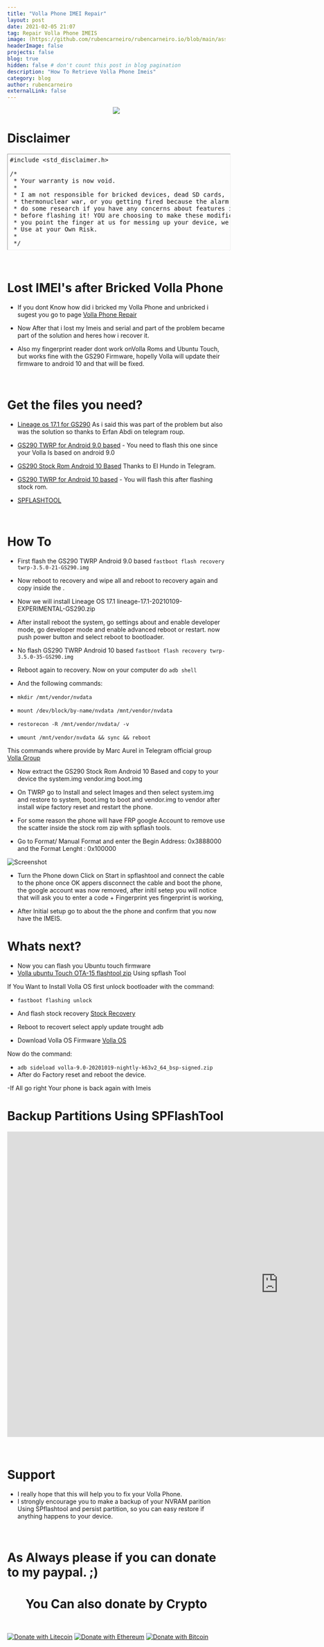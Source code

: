 ```yaml
---
title: "Volla Phone IMEI Repair"
layout: post
date: 2021-02-05 21:07
tag: Repair Volla Phone IMEIS
image: (https://github.com/rubencarneiro/rubencarneiro.io/blob/main/assets/images/devices/volla/volla2.png?raw=true)
headerImage: false
projects: false
blog: true
hidden: false # don't count this post in blog pagination
description: "How To Retrieve Volla Phone Imeis"
category: blog
author: rubencarneiro
externalLink: false
---
```


<p align="center">
<img src="https://github.com/rubencarneiro/rubencarneiro.io/blob/main/assets/images/devices/volla/volla2.png?raw=true" />
</p>

# Disclaimer
<pre class="alt2 " dir="ltr" style="
		margin: 0px;
		padding: 5px;
		border: 1px inset;
		width: 100%;
		height: 210px;
		text-align: left;
		overflow: auto">#include &lt;std_disclaimer.h&gt;

/*
 * Your warranty is now void.
 *
 * I am not responsible for bricked devices, dead SD cards,
 * thermonuclear war, or you getting fired because the alarm app failed. Please
 * do some research if you have any concerns about features included in this ROM
 * before flashing it! YOU are choosing to make these modifications, and if
 * you point the finger at us for messing up your device, we will laugh at you.
 * Use at your Own Risk.
 *
 */</pre>

&nbsp;

# Lost IMEI's after Bricked Volla Phone
- If you dont Know how did i bricked my Volla Phone and unbricked i sugest you go to page <a href="https://rubencarneiro.github.io/rubencarneiro.io//Volla-phone-Repair/">Volla Phone Repair</a>

- Now After that i lost my Imeis and serial and part of the problem became part of the solution and heres how i recover it.

- Also my fingerprint reader dont work onVolla Roms and Ubuntu Touch, but works fine with the GS290 Firmware, hopelly Volla will update their firmware to android 10 and that will be fixed.

&nbsp;
# Get the files you need?

- <a href="https://build.lolinet.com/file/lineage/GS290/lineage-17.1-20210109-EXPERIMENTAL-GS290.zip">Lineage os 17.1 for GS290</a> As i said this was part of the problem but also was the solution so thanks to Erfan Abdi on telegram roup.
- <a href="https://build.lolinet.com/file/twrp/GS290/android-9.0/twrp-3.5.0-21-GS290.img">GS290 TWRP for Android 9.0 based</a> - You need to flash this one since your Volla Is based on android 9.0
- <a href="https://drive.google.com/file/d/129SBT1Vy5DzQAa-oJp_5g9vuP_IJtG-q/view?usp=sharing">GS290 Stock Rom Android 10 Based</a> Thanks to El Hundo in Telegram.

- <a href="https://build.lolinet.com/file/twrp/GS290/android-10.0/twrp-3.5.0-35-GS290.img">GS290 TWRP for Android 10 based</a> - You will flash this after flashing stock rom.

- <a href="https://spflashtool.com/download/SP_Flash_Tool-5.1916_Linux.zip">SPFLASHTOOL</a>


&nbsp;

# How To

- First flash the GS290 TWRP Android 9.0 based `fastboot flash recovery twrp-3.5.0-21-GS290.img`

- Now reboot to recovery and wipe all and reboot to recovery again and copy inside the .
- Now we will install Lineage OS 17.1 lineage-17.1-20210109-EXPERIMENTAL-GS290.zip

- After install reboot the system, go settings about and enable developer mode, go developer mode and enable advanced reboot or restart. now push power button and select reboot to bootloader.

- No flash GS290 TWRP Android 10 based `fastboot flash recovery twrp-3.5.0-35-GS290.img`

- Reboot again to recovery. Now on your computer do `adb shell`
- And the following commands:

- `mkdir /mnt/vendor/nvdata`

- `mount /dev/block/by-name/nvdata /mnt/vendor/nvdata`

- `restorecon -R /mnt/vendor/nvdata/ -v`

- `umount /mnt/vendor/nvdata && sync && reboot`

This commands where provide by Marc Aurel in Telegram official group <a href="https://t.me/hello_volla">Volla Group</a>

- Now extract the GS290 Stock Rom Android 10 Based and copy to your device the system.img vendor.img boot.img

- On TWRP go to Install and select Images and then select system.img and restore to system, boot.img to boot and vendor.img to vendor after install wipe factory reset and restart the phone.

- For some reason the phone will have FRP google Account to remove use the scatter inside the stock rom zip with spflash tools.

- Go to Format/ Manual Format and enter the Begin Address: 0x3888000 and the Format Lenght : 0x100000

![Screenshot](https://github.com/rubencarneiro/rubencarneiro.io/blob/main/assets/images/devices/volla/spflashtool2.png?raw=true)

- Turn the Phone down Click on Start in spflashtool and connect the cable to the phone once OK appers disconnect the cable and boot the phone, the google account was now removed, after initil setep you will notice that will ask you to enter a code + Fingerprint yes fingerprint is working,

- After Initial setup go to about the the phone and confirm that you now have the IMEIS.

# Whats next?

- Now you can flash you Ubuntu touch firmware
- <a href="https://volla.tech/filedump/ubuntu-touch-yggdrasil-ota15-flashtool.zip">Volla ubuntu Touch OTA-15 flashtool zip</a> Using spflash Tool

If You Want to Install Volla OS first unlock bootloader with the command:

- `fastboot flashing unlock`
- And flash stock recovery  <a href="https://github.com/rubencarneiro/rubencarneiro.io/blob/main/assets/downloads/volla/stock_recovery.img?raw=true">Stock Recovery</a>

- Reboot to recovert select apply update trought adb

- Download Volla OS Firmware <a href="https://ota.volla.tech/builds/volla-9.0-20201019-nightly-k63v2_64_bsp-signed.zip">Volla OS</a>

Now do the command:
- `adb sideload volla-9.0-20201019-nightly-k63v2_64_bsp-signed.zip`
- After do Factory reset and reboot the device.

-If All go right Your phone is back again with Imeis

# Backup Partitions Using SPFlashTool
<iframe width="1252" height="704" src="https://www.youtube.com/embed/9QMq4RADon8" frameborder="0" allow="accelerometer; autoplay; clipboard-write; encrypted-media; gyroscope; picture-in-picture" allowfullscreen></iframe>


&nbsp;

# Support

- I really hope that this will help you to fix your Volla Phone.
- I strongly encourage you to make a backup of your NVRAM parition Using SPflashtool and persist partition, so you can easy restore if anything happens to your device.

&nbsp;

# As Always please if you can donate to my paypal. ;)

# <center>You Can also donate by Crypto<center>
&nbsp;

[![Donate with Litecoin](https://en.cryptobadges.io/badge/micro/LdBPTusxmSoZ79x6oWd1864T6Q3afucay5)](https://en.cryptobadges.io/donate/LdBPTusxmSoZ79x6oWd1864T6Q3afucay5)
[![Donate with Ethereum](https://en.cryptobadges.io/badge/micro/0xbac735b0918290451adddfbf1d4391658380c950)](https://en.cryptobadges.io/donate/0xbac735b0918290451adddfbf1d4391658380c950)
[![Donate with Bitcoin](https://en.cryptobadges.io/badge/micro/3Ef6fEm6fwcXHzuHQP3dHYeUF1Ftoveuwp)](https://en.cryptobadges.io/donate/3Ef6fEm6fwcXHzuHQP3dHYeUF1Ftoveuwp)


